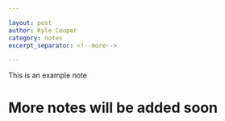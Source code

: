 ```yaml
---

layout: post
author: Kyle Cooper
category: notes
excerpt_separator: <!--more-->

---
```


This is an example note
<!--more-->

# More notes will be added soon

